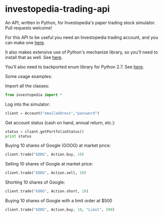 # investopedia-trading-api
An API, written in Python, for Investopedia's paper trading stock simulator.
Pull requests welcome!

For this API to be useful you need an Investopedia trading account,
and you can make one [here](http://www.investopedia.com/simulator/).

It also makes extensive use of Python's mechanize library, so you'll need
to install that as well. See [here](http://wwwsearch.sourceforge.net/mechanize/).

You'll also need to backported enum library for Python 2.7. See [here](https://pypi.python.org/pypi/enum34/).

Some usage examples:

Import all the classes:
```python
from investopedia import *
```

Log into the simulator:
```python
client = Account("emailaddress","password")
```

Get account status (cash on hand, annual return, etc.):
```python
status = client.getPortfolioStatus()
print status
```

Buying 10 shares of Google (GOOG) at market price:
```python
client.trade("GOOG", Action.buy, 10)
```

Selling 10 shares of Google at market price:
```python
client.trade("GOOG", Action.sell, 10)
```

Shorting 10 shares of Google:
```python
client.trade("GOOG", Action.short, 10)
```

Buying 10 shares of Google with a limit order at $500
```python
client.trade("GOOG", Action.buy, 10, "Limit", 500)
```
